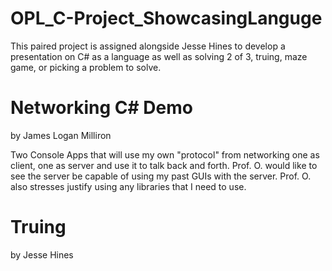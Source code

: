 # OPL_C-Project_ShowcasingLanguge
This paired project is assigned alongside Jesse Hines to develop a presentation on C# as a language as well as solving 2 of 3, truing, maze game, or picking a problem to solve.

# Networking C# Demo
by James Logan Milliron

Two Console Apps that will use my own "protocol" from networking one as client, one as server and use it to talk back and forth.
Prof. O. would like to see the server be capable of using my past GUIs with the server.
Prof. O. also stresses justify using any libraries that I need to use.


# Truing
by Jesse Hines
